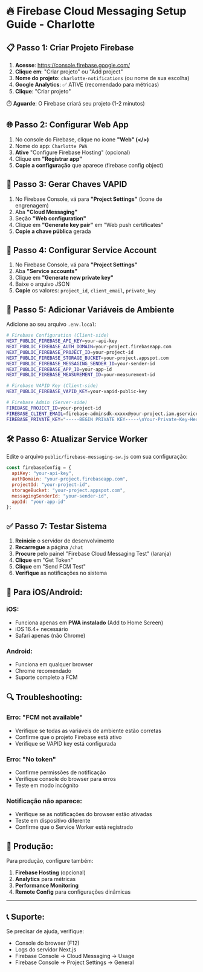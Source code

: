 # 🔥 Firebase Cloud Messaging Setup Guide - Charlotte

## 📋 **Passo 1: Criar Projeto Firebase**

1. **Acesse**: https://console.firebase.google.com/
2. **Clique em**: "Criar projeto" ou "Add project"
3. **Nome do projeto**: `charlotte-notifications` (ou nome de sua escolha)
4. **Google Analytics**: ✅ ATIVE (recomendado para métricas)
5. **Clique**: "Criar projeto"

⏱️ **Aguarde**: O Firebase criará seu projeto (1-2 minutos)

## 🌐 **Passo 2: Configurar Web App**

1. No console do Firebase, clique no ícone **"Web" (</>)**
2. Nome do app: `Charlotte PWA`
3. **Ative** "Configure Firebase Hosting" (opcional)
4. Clique em **"Registrar app"**
5. **Copie a configuração** que aparece (firebase config object)

## 🔑 **Passo 3: Gerar Chaves VAPID**

1. No Firebase Console, vá para **"Project Settings"** (ícone de engrenagem)
2. Aba **"Cloud Messaging"**
3. Seção **"Web configuration"**
4. Clique em **"Generate key pair"** em "Web push certificates"
5. **Copie a chave pública** gerada

## 🔐 **Passo 4: Configurar Service Account**

1. No Firebase Console, vá para **"Project Settings"**
2. Aba **"Service accounts"**
3. Clique em **"Generate new private key"**
4. Baixe o arquivo JSON
5. **Copie** os valores: `project_id`, `client_email`, `private_key`

## 🎯 **Passo 5: Adicionar Variáveis de Ambiente**

Adicione ao seu arquivo `.env.local`:

```bash
# Firebase Configuration (Client-side)
NEXT_PUBLIC_FIREBASE_API_KEY=your-api-key
NEXT_PUBLIC_FIREBASE_AUTH_DOMAIN=your-project.firebaseapp.com
NEXT_PUBLIC_FIREBASE_PROJECT_ID=your-project-id
NEXT_PUBLIC_FIREBASE_STORAGE_BUCKET=your-project.appspot.com
NEXT_PUBLIC_FIREBASE_MESSAGING_SENDER_ID=your-sender-id
NEXT_PUBLIC_FIREBASE_APP_ID=your-app-id
NEXT_PUBLIC_FIREBASE_MEASUREMENT_ID=your-measurement-id

# Firebase VAPID Key (Client-side)
NEXT_PUBLIC_FIREBASE_VAPID_KEY=your-vapid-public-key

# Firebase Admin (Server-side)
FIREBASE_PROJECT_ID=your-project-id
FIREBASE_CLIENT_EMAIL=firebase-adminsdk-xxxxx@your-project.iam.gserviceaccount.com
FIREBASE_PRIVATE_KEY="-----BEGIN PRIVATE KEY-----\nYour-Private-Key-Here\n-----END PRIVATE KEY-----"
```

## 🛠️ **Passo 6: Atualizar Service Worker**

Edite o arquivo `public/firebase-messaging-sw.js` com sua configuração:

```javascript
const firebaseConfig = {
  apiKey: "your-api-key",
  authDomain: "your-project.firebaseapp.com",
  projectId: "your-project-id", 
  storageBucket: "your-project.appspot.com",
  messagingSenderId: "your-sender-id",
  appId: "your-app-id"
};
```

## ✅ **Passo 7: Testar Sistema**

1. **Reinicie** o servidor de desenvolvimento
2. **Recarregue** a página `/chat`
3. **Procure** pelo painel "Firebase Cloud Messaging Test" (laranja)
4. **Clique** em "Get Token"
5. **Clique** em "Send FCM Test"
6. **Verifique** as notificações no sistema

## 📱 **Para iOS/Android:**

### **iOS:**
- Funciona apenas em **PWA instalado** (Add to Home Screen)
- iOS 16.4+ necessário
- Safari apenas (não Chrome)

### **Android:**
- Funciona em qualquer browser
- Chrome recomendado
- Suporte completo a FCM

## 🔍 **Troubleshooting:**

### **Erro: "FCM not available"**
- Verifique se todas as variáveis de ambiente estão corretas
- Confirme que o projeto Firebase está ativo
- Verifique se VAPID key está configurada

### **Erro: "No token"**
- Confirme permissões de notificação
- Verifique console do browser para erros
- Teste em modo incógnito

### **Notificação não aparece:**
- Verifique se as notificações do browser estão ativadas
- Teste em dispositivo diferente
- Confirme que o Service Worker está registrado

## 🚀 **Produção:**

Para produção, configure também:

1. **Firebase Hosting** (opcional)
2. **Analytics** para métricas
3. **Performance Monitoring**
4. **Remote Config** para configurações dinâmicas

---

## 📞 **Suporte:**

Se precisar de ajuda, verifique:
- Console do browser (F12)
- Logs do servidor Next.js
- Firebase Console → Cloud Messaging → Usage
- Firebase Console → Project Settings → General 